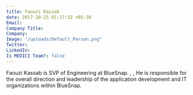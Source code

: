 ```yaml
---
title: Faouzi Kassab
date: 2017-10-25 01:17:32 +05:30
Email: 
Company Title: 
Company: 
Image: "/uploads/Default_Person.png"
Twitter: 
LinkedIn: 
Is MEDICI Team?: false
---
```


Faouzi Kassab is SVP of Engineering at BlueSnap. , , He is responsible for the overall direction and leadership of the application development and IT organizations within BlueSnap.